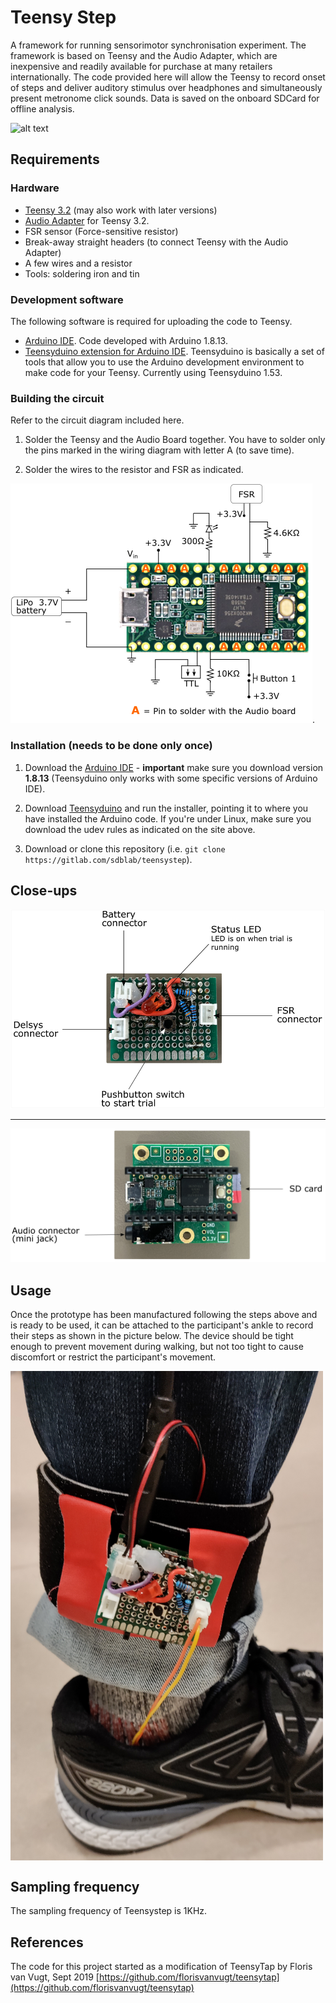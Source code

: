 # Teensy Step

A framework for running sensorimotor synchronisation experiment. The framework is based on Teensy and the Audio Adapter, which are inexpensive and readily available for purchase at many retailers internationally. The code provided here will allow the Teensy to record onset of steps and deliver auditory stimulus over headphones and simultaneously present metronome click sounds. Data is saved on the onboard SDCard for offline analysis. 

![alt text](misc/Equipment_TeensyStep.jpg "Setup example")

## Requirements

### Hardware
* [Teensy 3.2](https://www.pjrc.com/store/teensy32.html) (may also work with later versions)
* [Audio Adapter](https://www.pjrc.com/store/teensy3_audio.html) for Teensy 3.2.
* FSR sensor (Force-sensitive resistor)
* Break-away straight headers (to connect Teensy with the Audio Adapter)
* A few wires and a resistor
* Tools: soldering iron and tin

### Development software
The following software is required for uploading the code to Teensy.

* [Arduino IDE](https://www.arduino.cc/en/Main/Software). Code developed with Arduino 1.8.13.
* [Teensyduino extension for Arduino IDE](https://www.pjrc.com/teensy/teensyduino.html). Teensyduino is basically a set of tools that allow you to use the Arduino development environment to make code for your Teensy. Currently using Teensyduino 1.53.


### Building the circuit
Refer to the circuit diagram included here.

1. Solder the Teensy and the Audio Board together. You have to solder only the pins marked in the wiring diagram with letter A (to save time).

2. Solder the wires to the resistor and FSR as indicated. 

![wiring](misc/wiringTeensyStep.png). 


### Installation (needs to be done only once)


1. Download the [Arduino IDE](https://www.arduino.cc/en/Main/Software) - **important** make sure you download version **1.8.13** (Teensyduino only works with some specific versions of Arduino IDE).

2. Download [Teensyduino](https://www.pjrc.com/teensy/td_download.html) and run the installer, pointing it to where you have installed the Arduino code. If you're under Linux, make sure you download the udev rules as indicated on the site above.

3. Download or clone this repository (i.e. `git clone https://gitlab.com/sdblab/teensystep`).


## Close-ups

![custom shield](misc/TopBoard.png "Custom shield for the Teensy 3.2")

---

![side view](misc/BottomBoard.png "Teensy 3.2 with Audio board")


## Usage

Once the prototype has been manufactured following the steps above and is ready to be used, it can be attached to the participant's ankle to record their steps as shown in the picture below. The device should be tight enough to prevent movement during walking, but not too tight to cause discomfort or restrict the participant's movement.

<img src="misc/Equipment_participant.jpg" alt="equipment" align="center" width="500"/>

## Sampling frequency

The sampling frequency of Teensystep is 1KHz.

## References

The code for this project started as a modification of TeensyTap by Floris van Vugt, Sept 2019 [https://github.com/florisvanvugt/teensytap](https://github.com/florisvanvugt/teensytap)



